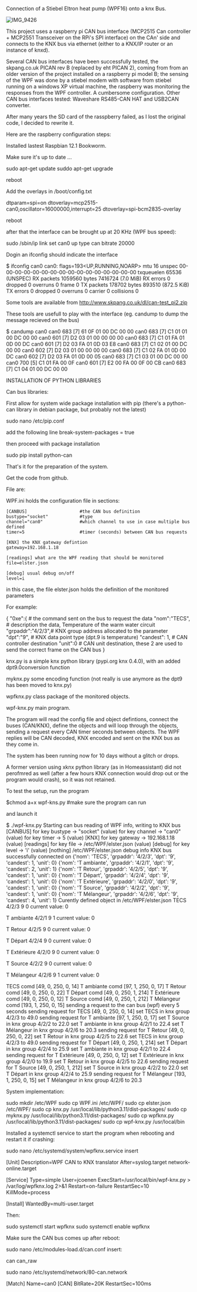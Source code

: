 Connection of a Stiebel Eltron heat pump (WPF16) onto a knx Bus.

![IMG_9426](https://github.com/jcoenencom/WPF/assets/11938043/2b6d179b-0c5c-475b-a32c-5add19b8f46f)

This project uses a raspberry pi CAN bus interface (MCP2515 Can controller + MCP2551 Transceiver on the RPi's SPI interface) on the CAn' side and connects to the KNX bus via ethernet (either to a KNX/IP router or an instance of knxd).

Several CAN bus interfaces have been successfully tested, the skpang.co.uk PICAN rev B (replaced by eht PICAN 2), coming from from an older version of the project installed on a raspberry pi model B; the sensing of the WPF was done by a stiebel modem with software from stiebel running on a windows XP virtual machine, the raspberry was monitoring the responses from the WPF controller. A cumbersome configuration.
Other CAN bus interfaces tested: Waveshare RS485-CAN HAT and USB2CAN converter.

After many years the SD card of the rasspberry failed, as I lost the original code, I decided to rewrite it.

Here are the raspberry configuration steps:

Installed lastest Raspbian 12.1 Bookworm.

Make sure it's up to date ...

sudo apt-get update
suddo apt-get upgrade

reboot

Add the overlays in /boot/config.txt

dtparam=spi=on
dtoverlay=mcp2515-can0,oscillator=16000000,interrupt=25
dtoverlay=spi-bcm2835-overlay 

reboot

after that the interface can be brought up at 20 KHz (WPF bus speed):

sudo /sbin/ip link set can0 up type can bitrate 20000

Dogin an ifconfig should indicate the interface


$ ifconfig can0
can0: flags=193<UP,RUNNING,NOARP>  mtu 16
        unspec 00-00-00-00-00-00-00-00-00-00-00-00-00-00-00-00  txqueuelen 65536  (UNSPEC)
        RX packets 1059560  bytes 7416724 (7.0 MiB)
        RX errors 0  dropped 0  overruns 0  frame 0
        TX packets 178702  bytes 893510 (872.5 KiB)
        TX errors 0  dropped 0 overruns 0  carrier 0  collisions 0


Some tools are available from http://www.skpang.co.uk/dl/can-test_pi2.zip

These tools are usefull to play with the interface (eg. candump to dump the message recieved on the bus)

$ candump can0
  can0  683   [7]  61 0F 01 00 DC 00 00
  can0  683   [7]  C1 01 01 00 DC 00 00
  can0  601   [7]  D2 03 01 00 00 00 00
  can0  683   [7]  C1 01 FA 01 0D 00 DC
  can0  601   [7]  D2 03 FA 01 0D 03 E8
  can0  683   [7]  C1 02 01 00 DC 00 00
  can0  602   [7]  D2 03 01 00 00 00 00
  can0  683   [7]  C1 02 FA 01 0D 00 DC
  can0  602   [7]  D2 03 FA 01 0D 00 05
  can0  683   [7]  C1 03 01 00 DC 00 00
  can0  700   [5]  C1 01 FA 00 0F
  can0  601   [7]  E2 00 FA 00 0F 00 CB
  can0  683   [7]  C1 04 01 00 DC 00 00

INSTALLATION OF PYTHON LIBRARIES

Can bus libraries:

First allow for system wide package installation with pip (there's a python-can library in debian package, but probably not the latest)

sudo nano /etc/pip.conf 

add the following line
break-system-packages = true

then proceed with package installation

sudo pip install python-can

That's it for the preparation of the system.

Get the code from github.

File are:

WPF.ini holds the configuration file in sections:

    [CANBUS]                    #the CAN bus definition
    bustype="socket"            #type
    channel="can0"              #which channel to use in case multiple bus defined
    timer=5                     #timer (seconds) between CAN bus requests
    
    [KNX] the KNX gateway defintion
    gateway=192.168.1.18

    [readings] what are the WPF reading that should be monitored
    file=elster.json

    [debug] usual debug on/off
    level=i


in this case, the file elster.json holds the definition of the monitored parameters

For example:

{ "0xe":{             # the command sent on the bus to request the data
    "nom":"TECS",     # description the data, Temperature of the warm water circuit
    "grpaddr":"4/2/3",# KNX group address allocated to the parameter
    "dpt":"9",        # KNX data point type (dpt.9 is temperature)
    "candest": 1,     # CAN controller destination
    "unit":0          # CAN unit destination, these 2 are used to send the correct frame on the CAN bus
}

knx.py is a simple knx python library (pypi.org knx 0.4.0), with an added dpt9.0conversion function

myknx.py some encoding function (not really is use anymore as the dpt9 has been moved to knx.py)

wpfknx.py class package of the monitored objects.

wpf-knx.py main program.


The program will read the config file and object defintions, connect the buses (CAN/KNX), define the objects and will loop through the objects, sending a request every CAN timer seconds between objects. The WPF replies will be CAN decoded, KNX encoded and sent on the KNX bus as they come in.

The system has been running now for 10 days without a glitch or drops.

A former version using xknx python library (as in Homeassistant) did not perofmred as well (after a few hours KNX connection would drop out or the program would crash), so it was not retained.

To test the setup, run the program

$chmod a+x wpf-kns.py #make sure the program can run

and launch it


$ ./wpf-knx.py 
Starting can bus reading of WPF info, writing to KNX bus
[CANBUS]
	for key bustype -> "socket" (value)
	for key channel -> "can0" (value)
	for key timer -> 5 (value)
[KNX]
	for key gateway -> 192.168.1.18 (value)
[readings]
	for key file -> /etc/WPF/elster.json (value)
[debug]
	for key level -> 'i' (value)
[nothing]
/etc/WPF/elster.json
debug info
KNX bus successfully connected on 
{'nom': 'TECS', 'grpaddr': '4/2/3', 'dpt': '9', 'candest': 1, 'unit': 0}
{'nom': 'T ambiante', 'grpaddr': '4/2/1', 'dpt': '9', 'candest': 2, 'unit': 1}
{'nom': 'T Retour', 'grpaddr': '4/2/5', 'dpt': '9', 'candest': 1, 'unit': 0}
{'nom': 'T Départ', 'grpaddr': '4/2/4', 'dpt': '9', 'candest': 1, 'unit': 0}
{'nom': 'T Extérieure', 'grpaddr': '4/2/0', 'dpt': '9', 'candest': 1, 'unit': 0}
{'nom': 'T Source', 'grpaddr': '4/2/2', 'dpt': '9', 'candest': 1, 'unit': 0}
{'nom': 'T Mélangeur', 'grpaddr': '4/2/6', 'dpt': '9', 'candest': 4, 'unit': 1}
Curently defined object in  /etc/WPF/elster.json
TECS 	 4/2/3 	 9 	 0  current value: 0

T ambiante 	 4/2/1 	 9 	 1  current value: 0

T Retour 	 4/2/5 	 9 	 0  current value: 0

T Départ 	 4/2/4 	 9 	 0  current value: 0

T Extérieure 	 4/2/0 	 9 	 0  current value: 0

T Source 	 4/2/2 	 9 	 0  current value: 0

T Mélangeur 	 4/2/6 	 9 	 1  current value: 0

TECS comd  [49, 0, 250, 0, 14]
T ambiante comd  [97, 1, 250, 0, 17]
T Retour comd  [49, 0, 250, 0, 22]
T Départ comd  [49, 0, 250, 1, 214]
T Extérieure comd  [49, 0, 250, 0, 12]
T Source comd  [49, 0, 250, 1, 212]
T Mélangeur comd  [193, 1, 250, 0, 15]
sending a request to the can bus (wpf) every  5  seconds
sending request for  TECS 	 [49, 0, 250, 0, 14] set  TECS  in knx group  4/2/3 to  49.0
sending request for  T ambiante 	 [97, 1, 250, 0, 17] set  T Source  in knx group  4/2/2 to  22.0
set  T ambiante  in knx group  4/2/1 to  22.4
set  T Mélangeur  in knx group  4/2/6 to  20.3
sending request for  T Retour 	 [49, 0, 250, 0, 22] set  T Retour  in knx group  4/2/5 to  22.6
set  TECS  in knx group  4/2/3 to  49.0
sending request for  T Départ 	 [49, 0, 250, 1, 214] set  T Départ  in knx group  4/2/4 to  25.9
set  T ambiante  in knx group  4/2/1 to  22.4
sending request for  T Extérieure 	 [49, 0, 250, 0, 12] set  T Extérieure  in knx group  4/2/0 to  19.9
set  T Retour  in knx group  4/2/5 to  22.6
sending request for  T Source 	 [49, 0, 250, 1, 212] set  T Source  in knx group  4/2/2 to  22.0
set  T Départ  in knx group  4/2/4 to  25.9
sending request for  T Mélangeur 	 [193, 1, 250, 0, 15] set  T Mélangeur  in knx group  4/2/6 to  20.3










System implementation:

sudo mkdir /etc/WPF
sudo cp WPF.ini /etc/WPF/
sudo cp elster.json /etc/WPF/
sudo cp knx.py /usr/local/lib/python3.11/dist-packages/
sudo cp myknx.py /usr/local/lib/python3.11/dist-packages/
sudo cp wpfknx.py /usr/local/lib/python3.11/dist-packages/
sudo cp wpf-knx.py /usr/local/bin


Installed a systemctl service to start the program when rebooting and restart it if crashing:

sudo nano /etc/systemd/system/wpfknx.service 
insert 

[Unit]
Description=WPF CAN to KNX translator
After=syslog.target network-online.target

[Service]
Type=simple
User=jcoenen
ExecStart=/usr/local/bin/wpf-knx.py > /var/log/wpfknx.log 2>&1
Restart=on-failure
RestartSec=10
KillMode=process

[Install]
WantedBy=multi-user.target


Then:

sudo systemctl start wpfknx
sudo systemctl enable wpfknx

Make sure the CAN bus comes up after reboot:

sudo nano /etc/modules-load.d/can.conf
insert:

can
can_raw


sudo nano /etc/systemd/network/80-can.network

[Match]
Name=can0
[CAN]
BitRate=20K
RestartSec=100ms


